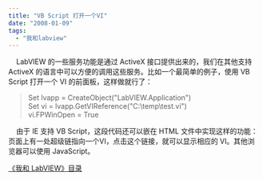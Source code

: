 ```yaml
---
title: "VB Script 打开一个VI"
date: "2008-01-09"
tags: 
  - "我和labview"
---
```


    LabVIEW 的一些服务功能是通过 ActiveX 接口提供出来的，我们在其他支持 ActiveX 的语言中可以方便的调用这些服务。比如一个最简单的例子，使用 VB Script 打开一个 VI 的前面板，这样做就行了：

> Set lvapp = CreateObject("LabVIEW.Application")  
> Set vi = lvapp.GetVIReference("C:\\temp\\test.vi")  
> vi.FPWinOpen = True

    由于 IE 支持 VB Script，这段代码还可以嵌在 HTML 文件中实现这样的功能：页面上有一处超级链指向一个VI，点击这个链接，就可以显示相应的 VI。其他浏览器可以使用 JavaScript。

[《我和 LabVIEW》目录](http://ruanqizhen.spaces.live.com/blog/cns!5852D4F797C53FB6!1073.entry)
